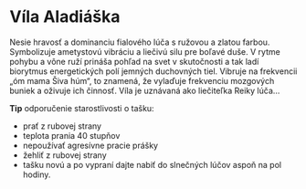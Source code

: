 Víla Aladiáška
==============

Nesie hravosť a dominanciu fialového lúča s ružovou a zlatou farbou. Symbolizuje
ametystovú vibráciu a liečivú silu pre boľavé duše. V rytme pohybu a vône ruží
prináša pohľad na svet v skutočnosti a tak ladí biorytmus energetických polí
jemných duchovných tiel. Vibruje na frekvencii „óm mama Šiva húm“, to znamená,
že vylaďuje frekvenciu mozgových buniek a oživuje ich činnosť. Víla je uznávaná
ako liečiteľka Reiky lúča…

**Tip** odporučenie starostlivosti o tašku:

* prať z rubovej strany
* teplota prania 40 stupňov
* nepoužívať agresívne pracie prášky
* žehliť z rubovej strany
* tašku novú a po vypraní dajte nabiť do slnečných lúčov aspoň na pol hodiny.
